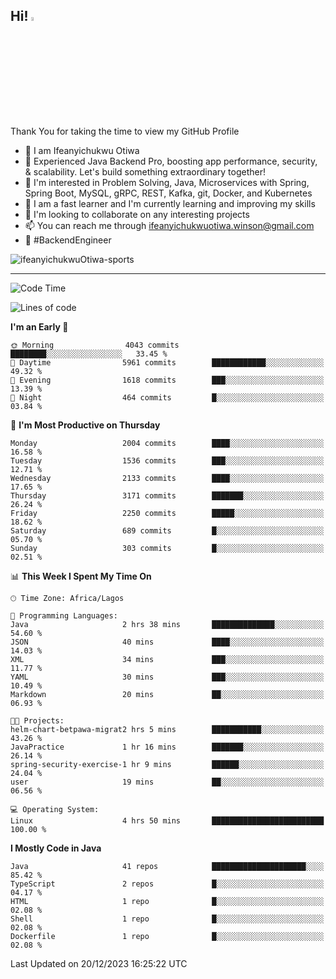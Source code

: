 <!-- BLOG-POST-LIST:START --><!-- BLOG-POST-LIST:END -->

## Hi! <img src="https://media.giphy.com/media/hvRJCLFzcasrR4ia7z/giphy.gif" width="4%"> 

Thank You for taking the time to view my GitHub Profile

- 👋 I am Ifeanyichukwu Otiwa
- 🚀 Experienced Java Backend Pro, boosting app performance, security, & scalability. Let's build something extraordinary together!
- 👀 I'm interested in Problem Solving, Java, Microservices with Spring, Spring Boot, MySQL, gRPC, REST, Kafka, git, Docker, and Kubernetes
- 🌱 I am a fast learner and I'm currently learning and improving my skills
- 💞️ I'm looking to collaborate on any interesting projects
- 📫 You can reach me through ifeanyichukwuotiwa.winson@gmail.com
- 🚀 #BackendEngineer

<p align="left" marginTop="10px"> <img src="https://komarev.com/ghpvc/?username=ifeanyichukwuOtiwa-sports&label=Profile%20views&color=0e75b6&style=for-the-badge" alt="ifeanyichukwuOtiwa-sports" /> </p>

***

<!--START_SECTION:waka-->
![Code Time](http://img.shields.io/badge/Code%20Time-2%2C038%20hrs%2046%20mins-blue)

![Lines of code](https://img.shields.io/badge/From%20Hello%20World%20I%27ve%20Written-4.2%20million%20lines%20of%20code-blue)

**I'm an Early 🐤** 

```text
🌞 Morning                4043 commits        ████████░░░░░░░░░░░░░░░░░   33.45 % 
🌆 Daytime                5961 commits        ████████████░░░░░░░░░░░░░   49.32 % 
🌃 Evening                1618 commits        ███░░░░░░░░░░░░░░░░░░░░░░   13.39 % 
🌙 Night                  464 commits         █░░░░░░░░░░░░░░░░░░░░░░░░   03.84 % 
```
📅 **I'm Most Productive on Thursday** 

```text
Monday                   2004 commits        ████░░░░░░░░░░░░░░░░░░░░░   16.58 % 
Tuesday                  1536 commits        ███░░░░░░░░░░░░░░░░░░░░░░   12.71 % 
Wednesday                2133 commits        ████░░░░░░░░░░░░░░░░░░░░░   17.65 % 
Thursday                 3171 commits        ███████░░░░░░░░░░░░░░░░░░   26.24 % 
Friday                   2250 commits        █████░░░░░░░░░░░░░░░░░░░░   18.62 % 
Saturday                 689 commits         █░░░░░░░░░░░░░░░░░░░░░░░░   05.70 % 
Sunday                   303 commits         █░░░░░░░░░░░░░░░░░░░░░░░░   02.51 % 
```


📊 **This Week I Spent My Time On** 

```text
🕑︎ Time Zone: Africa/Lagos

💬 Programming Languages: 
Java                     2 hrs 38 mins       ██████████████░░░░░░░░░░░   54.60 % 
JSON                     40 mins             ████░░░░░░░░░░░░░░░░░░░░░   14.03 % 
XML                      34 mins             ███░░░░░░░░░░░░░░░░░░░░░░   11.77 % 
YAML                     30 mins             ███░░░░░░░░░░░░░░░░░░░░░░   10.49 % 
Markdown                 20 mins             ██░░░░░░░░░░░░░░░░░░░░░░░   06.93 % 

🐱‍💻 Projects: 
helm-chart-betpawa-migrat2 hrs 5 mins        ███████████░░░░░░░░░░░░░░   43.26 % 
JavaPractice             1 hr 16 mins        ███████░░░░░░░░░░░░░░░░░░   26.14 % 
spring-security-exercise-1 hr 9 mins         ██████░░░░░░░░░░░░░░░░░░░   24.04 % 
user                     19 mins             ██░░░░░░░░░░░░░░░░░░░░░░░   06.56 % 

💻 Operating System: 
Linux                    4 hrs 50 mins       █████████████████████████   100.00 % 
```

**I Mostly Code in Java** 

```text
Java                     41 repos            █████████████████████░░░░   85.42 % 
TypeScript               2 repos             █░░░░░░░░░░░░░░░░░░░░░░░░   04.17 % 
HTML                     1 repo              █░░░░░░░░░░░░░░░░░░░░░░░░   02.08 % 
Shell                    1 repo              █░░░░░░░░░░░░░░░░░░░░░░░░   02.08 % 
Dockerfile               1 repo              █░░░░░░░░░░░░░░░░░░░░░░░░   02.08 % 
```




 Last Updated on 20/12/2023 16:25:22 UTC
<!--END_SECTION:waka-->

<!--
<p align="center">
![trophy](https://github-profile-trophy.vercel.app/?username=ifeanyichukwuOtiwa-sports&theme=onedark) (https://github.com/ryo-ma/github-profile-trophy)
</p>
-->

<!---
ifeanyi-otiwa/ifeanyi-otiwa is a ✨ special ✨ repository because its `README.md` (this file) appears on your GitHub profile.
You can click the Preview link to take a look at your changes.
--->
